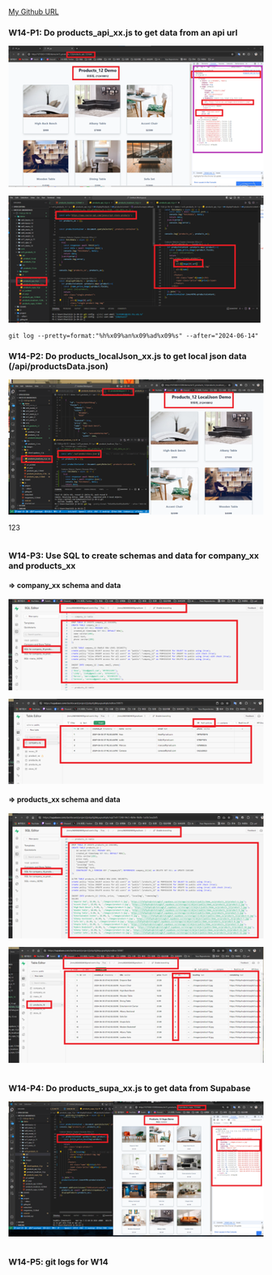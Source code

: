 [My Github URL](https://github.com/jimmyhua123/1122-js-1N-12)

### W14-P1: Do products_api_xx.js to get data from an api url
 
![](w14-p1-1.png)
 
![](w14-p1-2.png)
```
git log --pretty=format:"%h%x09%an%x09%ad%x09%s" --after="2024-06-14"
```
### W14-P2: Do products_localJson_xx.js to get local json data (/api/productsData.json)
 
![](w14-p2.png)
 
 123
```

```

### W14-P3: Use SQL to create schemas and data for company_xx and products_xx
 
#### => company_xx schema and data
 
![](w14-p3-1.png)
 
![](w14-p3-2.png)
 
#### => products_xx schema and data
 
![](w14-p3-3.png)
 
![](w14-p3-4.png)
 
```

```
### W14-P4: Do products_supa_xx.js to get data from Supabase
 
![](w14-p4.png)
 
 
```
```

### W14-P5: git logs for W14
 
 
```

```